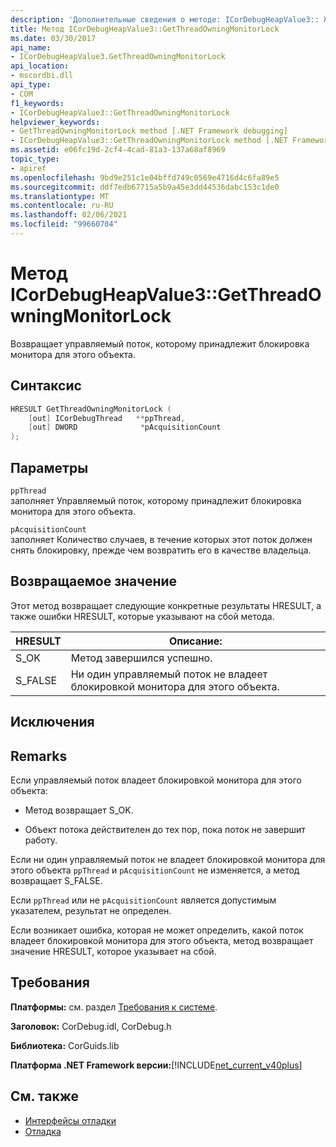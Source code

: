 ```yaml
---
description: 'Дополнительные сведения о методе: ICorDebugHeapValue3:: Жетсреадовнингмониторлокк'
title: Метод ICorDebugHeapValue3::GetThreadOwningMonitorLock
ms.date: 03/30/2017
api_name:
- ICorDebugHeapValue3.GetThreadOwningMonitorLock
api_location:
- mscordbi.dll
api_type:
- COM
f1_keywords:
- ICorDebugHeapValue3::GetThreadOwningMonitorLock
helpviewer_keywords:
- GetThreadOwningMonitorLock method [.NET Framework debugging]
- ICorDebugHeapValue3::GetThreadOwningMonitorLock method [.NET Framework debugging]
ms.assetid: e06fc19d-2cf4-4cad-81a3-137a68af8969
topic_type:
- apiref
ms.openlocfilehash: 9bd9e251c1e04bffd749c0569e4716d4c6fa89e5
ms.sourcegitcommit: ddf7edb67715a5b9a45e3dd44536dabc153c1de0
ms.translationtype: MT
ms.contentlocale: ru-RU
ms.lasthandoff: 02/06/2021
ms.locfileid: "99660704"
---
```

# <a name="icordebugheapvalue3getthreadowningmonitorlock-method"></a>Метод ICorDebugHeapValue3::GetThreadOwningMonitorLock

Возвращает управляемый поток, которому принадлежит блокировка монитора для этого объекта.  
  
## <a name="syntax"></a>Синтаксис  
  
```cpp  
HRESULT GetThreadOwningMonitorLock (  
    [out] ICorDebugThread   **ppThread,  
    [out] DWORD              *pAcquisitionCount  
);  
```  
  
## <a name="parameters"></a>Параметры  

 `ppThread`  
 заполняет Управляемый поток, которому принадлежит блокировка монитора для этого объекта.  
  
 `pAcquisitionCount`  
 заполняет Количество случаев, в течение которых этот поток должен снять блокировку, прежде чем возвратить его в качестве владельца.  
  
## <a name="return-value"></a>Возвращаемое значение  

 Этот метод возвращает следующие конкретные результаты HRESULT, а также ошибки HRESULT, которые указывают на сбой метода.  
  
|HRESULT|Описание:|  
|-------------|-----------------|  
|S_OK|Метод завершился успешно.|  
|S_FALSE|Ни один управляемый поток не владеет блокировкой монитора для этого объекта.|  
  
## <a name="exceptions"></a>Исключения  
  
## <a name="remarks"></a>Remarks  

 Если управляемый поток владеет блокировкой монитора для этого объекта:  
  
- Метод возвращает S_OK.  
  
- Объект потока действителен до тех пор, пока поток не завершит работу.  
  
 Если ни один управляемый поток не владеет блокировкой монитора для этого объекта `ppThread` и `pAcquisitionCount` не изменяется, а метод возвращает S_FALSE.  
  
 Если `ppThread` или не `pAcquisitionCount` является допустимым указателем, результат не определен.  
  
 Если возникает ошибка, которая не может определить, какой поток владеет блокировкой монитора для этого объекта, метод возвращает значение HRESULT, которое указывает на сбой.  
  
## <a name="requirements"></a>Требования  

 **Платформы:** см. раздел [Требования к системе](../../get-started/system-requirements.md).  
  
 **Заголовок:** CorDebug.idl, CorDebug.h  
  
 **Библиотека:** CorGuids.lib  
  
 **Платформа .NET Framework версии:**[!INCLUDE[net_current_v40plus](../../../../includes/net-current-v40plus-md.md)]  
  
## <a name="see-also"></a>См. также

- [Интерфейсы отладки](debugging-interfaces.md)
- [Отладка](index.md)
